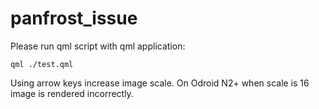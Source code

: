 # panfrost_issue

Please run qml script with qml application:

`qml ./test.qml`

Using arrow keys increase image scale. On Odroid N2+ when scale is 16 image is rendered incorrectly.


